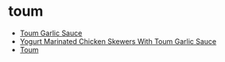 # toum

 * [Toum Garlic Sauce](../index/t/toum-garlic-sauce.json)
 * [Yogurt Marinated Chicken Skewers With Toum Garlic Sauce](../index/y/yogurt-marinated-chicken-skewers-with-toum-garlic-sauce.json)
 * [Toum](../index/t/toum.json)
